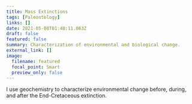 ```yaml
---
title: Mass Extinctions
tags: [Paleontology]
links: []
date: 2021-05-08T01:48:11.063Z
draft: false
featured: false
summary: Characterization of environmental and biological change.
external_link: []
image:
  filename: featured
  focal_point: Smart
  preview_only: false
---
```

I use geochemistry to characterize environmental change before, during, and after the End-Cretaceous extinction.